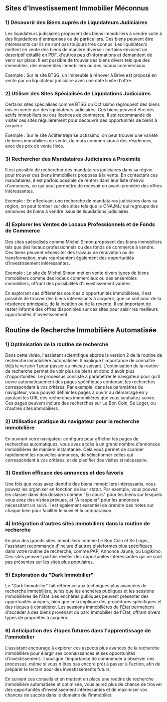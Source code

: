 ## Sites d'Investissement Immobilier Méconnus

### 1) Découvrir des Biens auprès de Liquidateurs Judiciaires

Les liquidateurs judiciaires proposent des biens immobiliers à vendre suite à des liquidations d'entreprises ou de particuliers. Ces biens peuvent être intéressants car ils ne sont pas toujours très connus. Les liquidateurs mettent en vente des biens de manière diverse : certains envoient un descriptif détaillé en PDF, d'autres peu d'informations et demandent de venir sur place. Il est possible de trouver des biens divers tels que des immeubles, des ensembles immobiliers ou des locaux commerciaux.

Exemple : Sur le site BTSG, un immeuble à rénover à Brive est proposé en vente par un liquidateur judiciaire avec une date limite d'offre. 

### 2) Utiliser des Sites Spécialisés de Liquidations Judiciaires

Certains sites spécialisés comme BTSG ou Octissimo regroupent des biens mis en vente par des liquidateurs judiciaires. Ces biens peuvent être des actifs immobiliers ou des licences de commerce. Il est recommandé de visiter ces sites régulièrement pour découvrir des opportunités de biens à acquérir. 

Exemple : Sur le site Actifentreprise.octissimo, on peut trouver une variété de biens immobiliers en vente, du murs commerciaux à des résidences, avec des prix de vente fixés.

### 3) Rechercher des Mandataires Judiciaires à Proximité

Il est possible de rechercher des mandataires judiciaires dans sa région pour trouver des biens immobiliers proposés à la vente. En contactant ces mandataires, il est parfois possible de rentrer dans leur liste d'envoi d'annonces, ce qui peut permettre de recevoir en avant-première des offres intéressantes.

Exemple : En effectuant une recherche de mandataires judiciaires dans sa région, on peut tomber sur des sites tels que le CNAJMJ qui regroupe des annonces de biens à vendre issus de liquidations judiciaires.

### 4) Explorer les Ventes de Locaux Professionnels et de Fonds de Commerce

Des sites spécialisés comme Michel Simon proposent des biens immobiliers tels que des locaux professionnels ou des fonds de commerce à vendre. Ces biens peuvent nécessiter des travaux de rénovation ou de transformation, mais représentent également des opportunités d'investissement intéressantes.

Exemple : Le site de Michel Simon met en vente divers types de biens immobiliers comme des locaux commerciaux ou des ensembles immobiliers, offrant des possibilités d'investissement variées.

En explorant ces différentes sources d'opportunités immobilières, il est possible de trouver des biens intéressants à acquérir, que ce soit pour de la résidence principale, de la location ou de la revente. Il est important de rester informé des offres disponibles sur ces sites pour saisir les meilleurs opportunités d'investissement. 

## Routine de Recherche Immobilière Automatisée

### 1) Optimisation de la routine de recherche

Dans cette vidéo, l'assistant scientifique aborde la version 2 de la routine de recherche immobilière automatisée. Il explique l'importance de connaître déjà la version 1 pour passer au niveau suivant. L'optimisation de la routine de recherche permet de voir plus de biens et donc d'avoir plus d'opportunités. 
Le processus consiste à paramétrer le navigateur pour qu'il ouvre automatiquement des pages spécifiques contenant les recherches correspondant à vos critères. 
Par exemple, dans les paramètres du navigateur, vous pouvez définir les pages à ouvrir au démarrage en y ajoutant les URL des recherches immobilières que vous souhaitez suivre. Ces pages peuvent inclure des recherches sur Le Bon Coin, Se Loger, ou d'autres sites immobiliers. 

### 2) Utilisation pratique du navigateur pour la recherche immobilière

En ouvrant votre navigateur configuré pour afficher les pages de recherches automatiques, vous avez accès à un grand nombre d'annonces immobilières de manière instantanée. Cela vous permet de scanner rapidement les nouvelles annonces, de sélectionner celles qui correspondent à vos critères, et de planifier des visites si nécessaire. 

### 3) Gestion efficace des annonces et des favoris

Une fois que vous avez identifié des biens immobiliers intéressants, vous pouvez les organiser en fonction de leur statut. Par exemple, vous pouvez les classer dans des dossiers comme "En cours" pour les biens sur lesquels vous avez des visites prévues, et "À rappeler" pour les annonces nécessitant un suivi. Il est également essentiel de prendre des notes sur chaque bien pour faciliter le suivi et la comparaison.

### 4) Intégration d'autres sites immobiliers dans la routine de recherche

En plus des grands sites immobiliers comme Le Bon Coin et Se Loger, l'assistant recommande d'inclure d'autres plateformes plus spécifiques dans votre routine de recherche, comme PAP, Annonce Jaune, ou Logikimo. Ces sites peuvent parfois révéler des opportunités intéressantes qui ne sont pas présentes sur les sites plus populaires.

### 5) Exploration du "Dark Immobilier"

Le "Dark Immobilier" fait référence aux techniques plus avancées de recherche immobilière, telles que les enchères publiques et les sessions immobilières de l'État. Les enchères publiques peuvent présenter des opportunités uniques, bien que cela implique des procédures spécifiques et des risques à considérer. Les sessions immobilières de l'État permettent d'accéder à des biens provenant du parc immobilier de l'État, offrant divers types de propriétés à acquérir. 

### 6) Anticipation des étapes futures dans l'apprentissage de l'immobilier

L'assistant encourage à explorer ces aspects plus avancés de la recherche immobilière pour élargir ses connaissances et ses opportunités d'investissement. Il souligne l'importance de commencer à observer ces processus, même si vous n'êtes pas encore prêt à passer à l'action, afin de préparer le terrain pour des investissements futurs.

En suivant ces conseils et en mettant en place une routine de recherche immobilière automatisée et optimisée, vous aurez plus de chance de trouver des opportunités d'investissement intéressantes et de maximiser vos chances de succès dans le domaine de l'immobilier.
